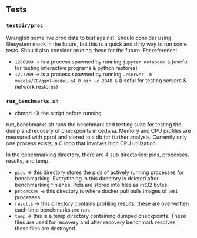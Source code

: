 ## Tests

### `testdir/proc`
Wrangled some live proc data to test against. Should consider using filesystem mock in the future, but this is a quick and dirty way to run some tests. Should also consider pruning these for the future. For reference:

- `1266999` -> is a process spawned by running `jupyter notebook &` (useful for testing interactive programs & python restores)
- `1227709` -> is a process spawned by running `./server -m models/7B/ggml-model-q4_0.bin -c 2048 &` (useful for testing servers & network restores)


### `run_benchmarks.sh`
- chmod +X the script before running

run_benchmarks.sh runs the benchmark and testing suite for testing the dump and recovery of checkpoints in cedana. Memory and CPU profiles are measured with pprof and stored to a db for further analysis. Currently only one process exists, a C loop that involves high CPU utilization.

In the benchmarking directory, there are 4 sub directories: pids, processes, results, and temp.
- `pids` -> this directory stores the pids of actively running processes for benchmarking. Everythning in this directory is deleted after benchmarking finishes. Pids are stored into files as int32 bytes.
- `processes` -> this directory is where docker pull pulls images of test processes.
- `results` -> this directory contains profiling results, these are overwritten each time benchmarks are ran.
- `temp` -> this is a temp directory containing dumped checkpoints. These files are used for recovery and after recovery benchmark resolves, these files are destroyed.
